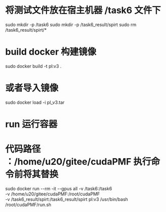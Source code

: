 
# 将测试文件放在宿主机器 /task6 文件下
sudo mkdir -p /task6
sudo mkdir -p /task6_result/spirt
sudo rm /task6_result/spirt/*
<!-- sudo cp *.pcd /task6 -->
# build docker 构建镜像 
sudo docker build -t pl:v3 .
# 或者导入镜像
sudo docker load -i pl_v3.tar
# run 运行容器
# 代码路径 ：/home/u20/gitee/cudaPMF 执行命令前将其替换
sudo docker run --rm -it --gpus all  -v /task6:/task6 \
-v /home/u20/gitee/cudaPMF:/root/cudaPMF \
-v /task6_result/spirt:/task6_result/spirt pl:v3 /usr/bin/bash /root/cudaPMF/run.sh
